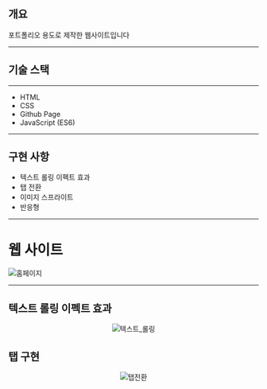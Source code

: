 ## 개요

포트폴리오 용도로 제작한 웹사이트입니다

---

## 기술 스택

---

- HTML
- CSS
- Github Page
- JavaScript (ES6)

---

## 구현 사항

- 텍스트 롤링 이펙트 효과
- 탭 전환
- 이미지 스프라이트
- 반응형

---

# 웹 사이트

![홈페이지](https://user-images.githubusercontent.com/56147655/130006075-cf36746f-8cea-4188-a3e1-26ab96b20695.png)

---

## 텍스트 롤링 이펙트 효과

<div align="center">

![텍스트_롤링](https://user-images.githubusercontent.com/56147655/130006113-0da424bf-249b-41f6-ab43-037087f18796.gif)

</div>

## 탭 구현

<div align="center">

![탭전환](https://user-images.githubusercontent.com/56147655/130007689-75fffe21-e6d1-4104-94dd-e77b1e1e9de3.gif)

</div>
